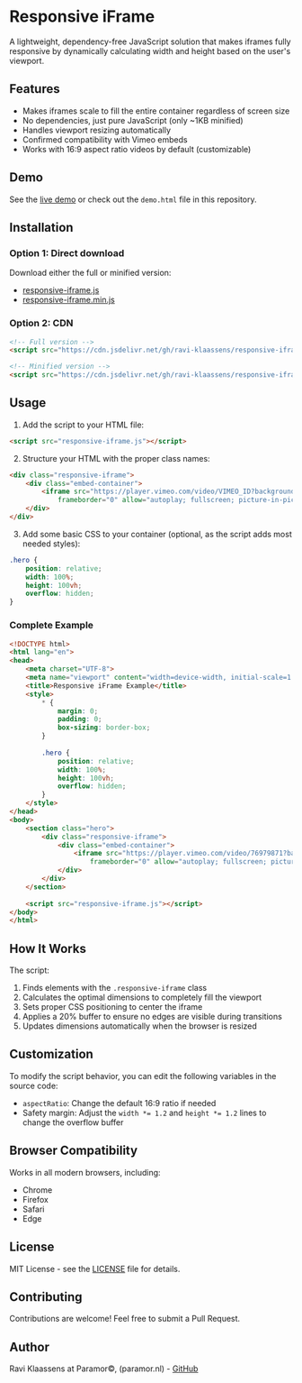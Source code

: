 # Responsive iFrame

A lightweight, dependency-free JavaScript solution that makes iframes fully responsive by dynamically calculating width and height based on the user's viewport.

## Features

- Makes iframes scale to fill the entire container regardless of screen size
- No dependencies, just pure JavaScript (only ~1KB minified)
- Handles viewport resizing automatically
- Confirmed compatibility with Vimeo embeds
- Works with 16:9 aspect ratio videos by default (customizable)

## Demo

See the [live demo](https://ravi-klaassens.github.io/responsive-iframes/) or check out the `demo.html` file in this repository.

## Installation

### Option 1: Direct download

Download either the full or minified version:
- [responsive-iframe.js](responsive-iframe.js)
- [responsive-iframe.min.js](responsive-iframe.min.js)

### Option 2: CDN

```html
<!-- Full version -->
<script src="https://cdn.jsdelivr.net/gh/ravi-klaassens/responsive-iframes@main/responsive-iframe.js"></script>

<!-- Minified version -->
<script src="https://cdn.jsdelivr.net/gh/ravi-klaassens/responsive-iframes@main/responsive-iframe.min.js"></script>
```

## Usage

1. Add the script to your HTML file:

```html
<script src="responsive-iframe.js"></script>
```

2. Structure your HTML with the proper class names:

```html
<div class="responsive-iframe">
    <div class="embed-container">
        <iframe src="https://player.vimeo.com/video/VIMEO_ID?background=1&autoplay=1&loop=1&byline=0&title=0"
            frameborder="0" allow="autoplay; fullscreen; picture-in-picture" allowfullscreen></iframe>
    </div>
</div>
```

3. Add some basic CSS to your container (optional, as the script adds most needed styles):

```css
.hero {
    position: relative;
    width: 100%;
    height: 100vh;
    overflow: hidden;
}
```

### Complete Example

```html
<!DOCTYPE html>
<html lang="en">
<head>
    <meta charset="UTF-8">
    <meta name="viewport" content="width=device-width, initial-scale=1.0">
    <title>Responsive iFrame Example</title>
    <style>
        * {
            margin: 0;
            padding: 0;
            box-sizing: border-box;
        }
        
        .hero {
            position: relative;
            width: 100%;
            height: 100vh;
            overflow: hidden;
        }
    </style>
</head>
<body>
    <section class="hero">
        <div class="responsive-iframe">
            <div class="embed-container">
                <iframe src="https://player.vimeo.com/video/76979871?background=1&autoplay=1&loop=1&byline=0&title=0"
                    frameborder="0" allow="autoplay; fullscreen; picture-in-picture" allowfullscreen></iframe>
            </div>
        </div>
    </section>
    
    <script src="responsive-iframe.js"></script>
</body>
</html>
```

## How It Works

The script:

1. Finds elements with the `.responsive-iframe` class
2. Calculates the optimal dimensions to completely fill the viewport
3. Sets proper CSS positioning to center the iframe
4. Applies a 20% buffer to ensure no edges are visible during transitions
5. Updates dimensions automatically when the browser is resized

## Customization

To modify the script behavior, you can edit the following variables in the source code:

- `aspectRatio`: Change the default 16:9 ratio if needed
- Safety margin: Adjust the `width *= 1.2` and `height *= 1.2` lines to change the overflow buffer

## Browser Compatibility

Works in all modern browsers, including:
- Chrome
- Firefox
- Safari
- Edge

## License

MIT License - see the [LICENSE](LICENSE) file for details.

## Contributing

Contributions are welcome! Feel free to submit a Pull Request.

## Author

Ravi Klaassens at Paramor©, (paramor.nl) - [GitHub](https://github.com/ravi-klaassens) 